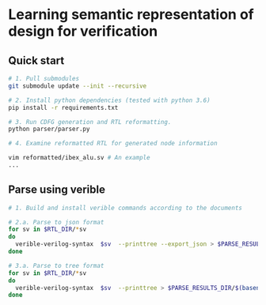 # Learning semantic representation of design for verification

## Quick start

```bash
# 1. Pull submodules
git submodule update --init --recursive

# 2. Install python dependencies (tested with python 3.6)
pip install -r requirements.txt

# 3. Run CDFG generation and RTL reformatting.
python parser/parser.py

# 4. Examine reformatted RTL for generated node information

vim reformatted/ibex_alu.sv # An example
...

```

## Parse using verible

```bash
# 1. Build and install verible commands according to the documents

# 2.a. Parse to json format
for sv in $RTL_DIR/*sv
do
  verible-verilog-syntax  $sv  --printtree --export_json > $PARSE_RESULTS_DIR/$(basename -- $sv).json
done

# 3.a. Parse to tree format
for sv in $RTL_DIR/*sv
do
  verible-verilog-syntax  $sv  --printtree > $PARSE_RESULTS_DIR/$(basename -- $sv).tree
done

```